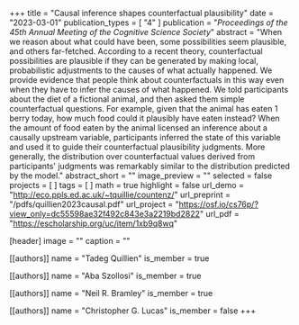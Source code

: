 +++
title = "Causal inference shapes counterfactual plausibility"
date = "2023-03-01"
publication_types = [ "4" ]
publication = "_Proceedings of the 45th Annual Meeting of the Cognitive Science Society_"
abstract = "When we reason about what could have been, some possibilities seem plausible, and others far-fetched. According to a recent theory, counterfactual possibilities are plausible if they can be generated by making local, probabilistic adjustments to the causes of what actually happened. We provide evidence that people think about counterfactuals in this way even when they have to infer the causes of what happened. We told participants about the diet of a fictional animal, and then asked them simple counterfactual questions. For example, given that the animal has eaten 1 berry today, how much food could it plausibly have eaten instead? When the amount of food eaten by the animal licensed an inference about a causally upstream variable, participants inferred the state of this variable and used it to guide their counterfactual plausibility judgments. More generally, the distribution over counterfactual values derived from participants' judgments was remarkably similar to the distribution predicted by the model."
abstract_short = ""
image_preview = ""
selected = false
projects = [ ]
tags = [ ]
math = true
highlight = false
url_demo = "http://eco.ppls.ed.ac.uk/~tquillie/countenz/"
url_preprint = "/pdfs/quillien2023causal.pdf"
url_project = "https://osf.io/cs76p/?view_only=dc55598ae32f492c843e3a2219bd2822"
url_pdf = "https://escholarship.org/uc/item/1xb9q8wq"

[header]
image = ""
caption = ""

[[authors]]
name = "Tadeg Quillien"
is_member = true

[[authors]]
name = "Aba Szollosi"
is_member = true

[[authors]]
name = "Neil R. Bramley"
is_member = true

[[authors]]
name = "Christopher G. Lucas"
is_member = false
+++

